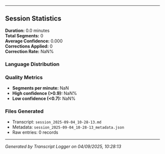 

---

## Session Statistics

**Duration:** 0.0 minutes  
**Total Segments:** 0  
**Average Confidence:** 0.000  
**Corrections Applied:** 0  
**Correction Rate:** NaN%

### Language Distribution


### Quality Metrics
- **Segments per minute:** NaN
- **High confidence (>0.9):** NaN%
- **Low confidence (<0.7):** NaN%

### Files Generated
- Transcript: `session_2025-09-04_10-28-13.md`
- Metadata: `session_2025-09-04_10-28-13_metadata.json`
- Raw entries: 0 records

---
*Generated by Transcript Logger on 04/09/2025, 10:28:13*
